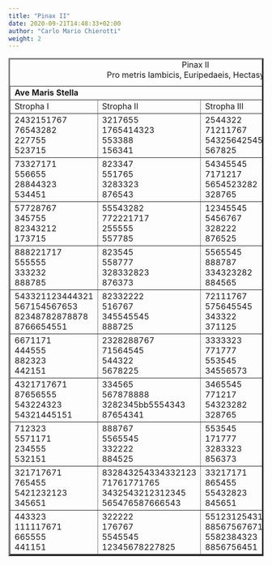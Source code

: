 ```yaml
---
title: "Pinax II"
date: 2020-09-21T14:48:33+02:00
author: "Carlo Mario Chierotti"
weight: 2
---
```



<TABLE BORDER="3" CELLPADDING="5">
<CAPTION>Pinax II <BR>Pro metris Iambicis, Euripedaeis, Hectasyllabis </CAPTION>
<TR>
<TD CLASS="bc" COLSPAN="4"><STRONG>Ave Maris Stella</STRONG></TD>
</TR>
<TR>
<TD CLASS="bc">Stropha I</TD>
<TD CLASS="bc">Stropha II</TD>
<TD CLASS="bc">Stropha III</TD>
<TD CLASS="bc">Stropha IV</TD>
</TR>
<TR>
<TD CLASS="b">2432151767<BR>76543282<BR>227755<BR>523715</TD>
<TD CLASS="b">3217655<BR>1765414323<BR>553388<BR>156341</TD>
<TD CLASS="b">2544322<BR>71211767<BR>54325642545<BR>567825</TD>
<TD CLASS="b">32827171<BR>175655<BR>54384323<BR>123451</TD>
</TR>
<TR>
<TD CLASS="b">73327171<BR>556655<BR>28844323<BR>534451</TD>
<TD CLASS="b">823347<BR>551765<BR>3283323<BR>876543</TD>
<TD CLASS="b">54345545<BR>7171217<BR>5654523282<BR>328765</TD>
<TD CLASS="b">54432343455<BR>1776567171<BR>54321712123<BR>8765434515651</TD>
</TR>
<TR>
<TD CLASS="b">57728767<BR>345755<BR>82343212<BR>173715</TD>
<TD CLASS="b">55543282<BR>772221717<BR>255555<BR>557785</TD>
<TD CLASS="b">12345545<BR>5456767<BR>328222<BR>876525</TD>
<TD CLASS="b">5531215531321<BR>8875567171<BR>55382823453<BR>8875658</TD>
</TR>
<TR>
<TD CLASS="b">888221717<BR>555555<BR>333232<BR>888785</TD>
<TD CLASS="b">823545<BR>558777<BR>328332823<BR>876373</TD>
<TD CLASS="b">5565545<BR>888787<BR>334323282<BR>884565</TD>
<TD CLASS="b">712341432217171<BR>5765455<BR>2711765676217323<BR>54123451</TD>
</TR>
<TR>
<TD CLASS="b">543321123444321<BR>567154567653<BR>82348782878878<BR>8766654551</TD>
<TD CLASS="b">82332222<BR>516767<BR>345545545<BR>888725</TD>
<TD CLASS="b">72111767<BR>575645545<BR>343322<BR>371125</TD>
<TD CLASS="b">882323<BR>6542555<BR>21171171<BR>432151</TD>
</TR>
<TR>
<TD CLASS="b">6671171<BR>444555<BR>882323<BR>442151</TD>
<TD CLASS="b">2328288767<BR>71564545<BR>544322<BR>5678225</TD>
<TD CLASS="b">3333323<BR>771777<BR>553545<BR>34556573</TD>
<TD CLASS="b">1171171<BR>665455<BR>442823<BR>445651</TD>
</TR>
<TR>
<TD CLASS="b">4321717671<BR>87656555<BR>543224323<BR>54321445151</TD>
<TD CLASS="b">334565<BR>567878888<BR>3282345bb5554343<BR>87654341</TD>
<TD CLASS="b">3465545<BR>771217<BR>54323282<BR>328765</TD>
<TD CLASS="b">432175171<BR>666655<BR>843282322<BR>445651</TD>
</TR>
<TR>
<TD CLASS="b">712323<BR>5571171<BR>234555<BR>532151</TD>
<TD CLASS="b">888767<BR>5565545<BR>332222<BR>884525</TD>
<TD CLASS="b">553545<BR>171777<BR>3283323<BR>856373</TD>
<TD CLASS="b">444323<BR>666555<BR>12171171<BR>445151</TD>
</TR>
<TR>
<TD CLASS="b">321717671<BR>765455<BR>5421232123<BR>345651</TD>
<TD CLASS="b">832843254334332123<BR>71761771765<BR>3432543212312345<BR>565476587666543</TD>
<TD CLASS="b">33217171<BR>865455<BR>55432823<BR>845651</TD>
<TD CLASS="b">1234544323<BR>5587655<BR>3283827171<BR>8763451</TD>
</TR>
<TR>
<TD CLASS="b">443323<BR>111117671<BR>665555<BR>441151</TD>
<TD CLASS="b">322222<BR>176767<BR>5545545<BR>12345678227825</TD>
<TD CLASS="b">551231254312171<BR>88567567671655<BR>5582384323<BR>8856756451</TD>
<TD CLASS="b">5565414323<BR>11176545<BR>334888<BR>884341</TD>
</TR>
</TABLE>
